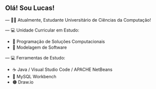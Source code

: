 ## Olá! Sou Lucas!

— 👨‍🎓 Atualmente, Estudante Universitário de Ciências da Computação!

— 💻 Unidade Curricular em Estudo:
ㅤ

- 📖 Programação de Soluções Computacionais
- 📖 Modelagem de Software
ㅤ

— 💻 Ferramentas de Estudo:
ㅤ

- ☕ Java / Visual Studio Code / APACHE NetBeans
- 🐬 MySQL Workbench
- 🟠 Draw.io
